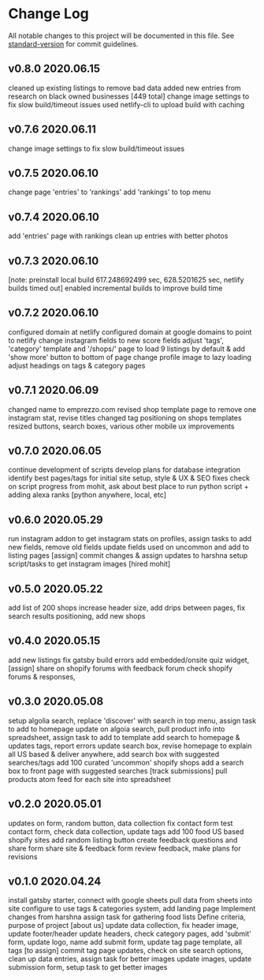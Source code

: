 # Change Log
All notable changes to this project will be documented in this file. See [standard-version](https://github.com/conventional-changelog/standard-version) for commit guidelines.

## v0.8.0 2020.06.15
cleaned up existing listings to remove bad data
added new entries from research on black owned businesses [449 total]
change image settings to fix slow build/timeout issues
used netlify-cli to upload build with caching 

## v0.7.6 2020.06.11
change image settings to fix slow build/timeout issues

## v0.7.5 2020.06.10
change page 'entries' to 'rankings'
add 'rankings' to top menu

## v0.7.4 2020.06.10
add 'entries' page with rankings
clean up entries with better photos

## v0.7.3 2020.06.10
[note: preinstall local build 617.248692499 sec,  628.5201625 sec, netlify builds timed out]
enabled incremental builds to improve build time

## v0.7.2 2020.06.10
configured domain at netlify
configured domain at google domains to point to netlify
change instagram fields to new score fields
adjust 'tags', 'category' template and '/shops/' page to load 9 listings by default & add 'show more' button to bottom of page
change profile image to lazy loading
adjust headings on tags & category pages

## v0.7.1 2020.06.09
changed name to emprezzo.com
revised shop template page to remove one instagram stat, revise titles
changed tag positioning on shops templates
resized buttons, search boxes, various other mobile ux improvements

## v0.7.0 2020.06.05
continue development of scripts
develop plans for database integration
identify best pages/tags for initial site setup, style & UX & SEO fixes
check on script progress from mohit, ask about best place to run python script + adding alexa ranks [python anywhere, local, etc]

## v0.6.0 2020.05.29
run instagram addon to get instagram stats on profiles, assign tasks to add new fields, remove old fields
update fields used on uncommon and add to listing pages [assign]
commit changes & assign updates to harshna
setup script/tasks to get instagram images [hired mohit]

## v0.5.0 2020.05.22
add list of 200 shops
increase header size, add drips between pages, fix search results positioning, add new shops

## v0.4.0 2020.05.15
add new listings
fix gatsby build errors
add embedded/onsite quiz widget,  [assign]
share on shopify forums with feedback forum
check shopify forums & responses,

## v0.3.0 2020.05.08
setup algolia search, replace 'discover' with search in top menu, assign task to add to homepage
update on algoia search, pull product info into spreadsheet, assign task to add to template
add search to homepage & updates tags, report errors
update search box, revise homepage to explain all US based & deliver anywhere, add search box with suggested searches/tags
add 100 curated 'uncommon' shopify shops
add a search box to front page with suggested searches [track submissions]
pull products atom feed for each site into spreadsheet

## v0.2.0 2020.05.01
updates on form, random button, data collection
fix contact form
test contact form, check data collection, update tags
add 100 food US based shopify sites
add random listing button
create feedback questions and share form
share site & feedback form
review feedback, make plans for revisions

## v0.1.0 2020.04.24
install gatsby starter, connect with google sheets
pull data from sheets into site
configure to use tags & categories system, add landing page
Implement changes from harshna
assign task for gathering food lists
Define criteria, purpose of project [about us]
update data collection, fix header image, update footer/header
update headers, check category pages, add 'submit' form, update logo, name
add submit form, update tag page template, all tags [to assign]
commit tag page updates, check on site search options, clean up data entries, assign task for better images
update images, update submission form, setup task to get better images
